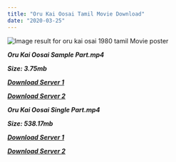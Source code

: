 ```yaml
---
title: "Oru Kai Oosai Tamil Movie Download"
date: "2020-03-25"
---
```


![Image result for oru kai osai 1980 tamil Movie poster](https://m.media-amazon.com/images/M/MV5BMGQ2MTU4OTMtNmQwNC00ZWUxLThkOTUtYmExZjBhMjJjY2NmXkEyXkFqcGdeQXVyNTM3MDMyMDQ@._V1_UY268_CR9,0,182,268_AL_.jpg)

**_Oru Kai Oosai Sample Part.mp4_**

**_Size: 3.75mb_**

**_[Download Server 1](http://b3.wetransfer.vip/files/{b8ae04a0e9ab0f9e64837bab03a252825878f388f00779843f60cec38aa445db}20Actor{b8ae04a0e9ab0f9e64837bab03a252825878f388f00779843f60cec38aa445db}20Hits{b8ae04a0e9ab0f9e64837bab03a252825878f388f00779843f60cec38aa445db}20Collection/Bhagyaraj{b8ae04a0e9ab0f9e64837bab03a252825878f388f00779843f60cec38aa445db}20Movies{b8ae04a0e9ab0f9e64837bab03a252825878f388f00779843f60cec38aa445db}20Collections/Oru{b8ae04a0e9ab0f9e64837bab03a252825878f388f00779843f60cec38aa445db}20Kai{b8ae04a0e9ab0f9e64837bab03a252825878f388f00779843f60cec38aa445db}20Oosai{b8ae04a0e9ab0f9e64837bab03a252825878f388f00779843f60cec38aa445db}20(1980)/Oru{b8ae04a0e9ab0f9e64837bab03a252825878f388f00779843f60cec38aa445db}20Kai{b8ae04a0e9ab0f9e64837bab03a252825878f388f00779843f60cec38aa445db}20Oosai{b8ae04a0e9ab0f9e64837bab03a252825878f388f00779843f60cec38aa445db}20(1980){b8ae04a0e9ab0f9e64837bab03a252825878f388f00779843f60cec38aa445db}20Sample{b8ae04a0e9ab0f9e64837bab03a252825878f388f00779843f60cec38aa445db}20HD.mp4)_**

**_[Download Server 2](http://b3.wetransfer.vip/files/{b8ae04a0e9ab0f9e64837bab03a252825878f388f00779843f60cec38aa445db}20Actor{b8ae04a0e9ab0f9e64837bab03a252825878f388f00779843f60cec38aa445db}20Hits{b8ae04a0e9ab0f9e64837bab03a252825878f388f00779843f60cec38aa445db}20Collection/Bhagyaraj{b8ae04a0e9ab0f9e64837bab03a252825878f388f00779843f60cec38aa445db}20Movies{b8ae04a0e9ab0f9e64837bab03a252825878f388f00779843f60cec38aa445db}20Collections/Oru{b8ae04a0e9ab0f9e64837bab03a252825878f388f00779843f60cec38aa445db}20Kai{b8ae04a0e9ab0f9e64837bab03a252825878f388f00779843f60cec38aa445db}20Oosai{b8ae04a0e9ab0f9e64837bab03a252825878f388f00779843f60cec38aa445db}20(1980)/Oru{b8ae04a0e9ab0f9e64837bab03a252825878f388f00779843f60cec38aa445db}20Kai{b8ae04a0e9ab0f9e64837bab03a252825878f388f00779843f60cec38aa445db}20Oosai{b8ae04a0e9ab0f9e64837bab03a252825878f388f00779843f60cec38aa445db}20(1980){b8ae04a0e9ab0f9e64837bab03a252825878f388f00779843f60cec38aa445db}20Sample{b8ae04a0e9ab0f9e64837bab03a252825878f388f00779843f60cec38aa445db}20HD.mp4)_**

**_Oru Kai Oosai Single Part.mp4_**

**_Size: 538.17mb_**

**_[Download Server 1](http://b3.wetransfer.vip/files/{b8ae04a0e9ab0f9e64837bab03a252825878f388f00779843f60cec38aa445db}20Actor{b8ae04a0e9ab0f9e64837bab03a252825878f388f00779843f60cec38aa445db}20Hits{b8ae04a0e9ab0f9e64837bab03a252825878f388f00779843f60cec38aa445db}20Collection/Bhagyaraj{b8ae04a0e9ab0f9e64837bab03a252825878f388f00779843f60cec38aa445db}20Movies{b8ae04a0e9ab0f9e64837bab03a252825878f388f00779843f60cec38aa445db}20Collections/Oru{b8ae04a0e9ab0f9e64837bab03a252825878f388f00779843f60cec38aa445db}20Kai{b8ae04a0e9ab0f9e64837bab03a252825878f388f00779843f60cec38aa445db}20Oosai{b8ae04a0e9ab0f9e64837bab03a252825878f388f00779843f60cec38aa445db}20(1980)/Oru{b8ae04a0e9ab0f9e64837bab03a252825878f388f00779843f60cec38aa445db}20Kai{b8ae04a0e9ab0f9e64837bab03a252825878f388f00779843f60cec38aa445db}20Oosai{b8ae04a0e9ab0f9e64837bab03a252825878f388f00779843f60cec38aa445db}20(1980){b8ae04a0e9ab0f9e64837bab03a252825878f388f00779843f60cec38aa445db}20Single{b8ae04a0e9ab0f9e64837bab03a252825878f388f00779843f60cec38aa445db}20Part{b8ae04a0e9ab0f9e64837bab03a252825878f388f00779843f60cec38aa445db}20HD.mp4)_**

**_[Download Server 2](http://b3.wetransfer.vip/files/{b8ae04a0e9ab0f9e64837bab03a252825878f388f00779843f60cec38aa445db}20Actor{b8ae04a0e9ab0f9e64837bab03a252825878f388f00779843f60cec38aa445db}20Hits{b8ae04a0e9ab0f9e64837bab03a252825878f388f00779843f60cec38aa445db}20Collection/Bhagyaraj{b8ae04a0e9ab0f9e64837bab03a252825878f388f00779843f60cec38aa445db}20Movies{b8ae04a0e9ab0f9e64837bab03a252825878f388f00779843f60cec38aa445db}20Collections/Oru{b8ae04a0e9ab0f9e64837bab03a252825878f388f00779843f60cec38aa445db}20Kai{b8ae04a0e9ab0f9e64837bab03a252825878f388f00779843f60cec38aa445db}20Oosai{b8ae04a0e9ab0f9e64837bab03a252825878f388f00779843f60cec38aa445db}20(1980)/Oru{b8ae04a0e9ab0f9e64837bab03a252825878f388f00779843f60cec38aa445db}20Kai{b8ae04a0e9ab0f9e64837bab03a252825878f388f00779843f60cec38aa445db}20Oosai{b8ae04a0e9ab0f9e64837bab03a252825878f388f00779843f60cec38aa445db}20(1980){b8ae04a0e9ab0f9e64837bab03a252825878f388f00779843f60cec38aa445db}20Single{b8ae04a0e9ab0f9e64837bab03a252825878f388f00779843f60cec38aa445db}20Part{b8ae04a0e9ab0f9e64837bab03a252825878f388f00779843f60cec38aa445db}20HD.mp4)_**
